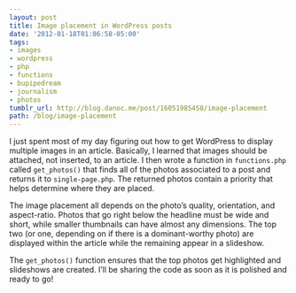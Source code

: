 ```yaml
---
layout: post
title: Image placement in WordPress posts
date: '2012-01-18T01:06:58-05:00'
tags:
- images
- wordpress
- php
- functions
- bupipedream
- journalism
- photos
tumblr_url: http://blog.danoc.me/post/16051985458/image-placement
path: /blog/image-placement
---
```


I just spent most of my day figuring out how to get WordPress to display multiple images in an article. Basically, I learned that images should be attached, not inserted, to an article. I then wrote a function in `functions.php` called `get_photos()` that finds all of the photos associated to a post and returns it to `single-page.php`. The returned photos contain a priority that helps determine where they are placed.

The image placement all depends on the photo’s quality, orientation, and aspect-ratio. Photos that go right below the headline must be wide and short, while smaller thumbnails can have almost any dimensions. The top two (or one, depending on if there is a dominant-worthy photo) are displayed within the article while the remaining appear in a slideshow.

The `get_photos()` function ensures that the top photos get highlighted and slideshows are created. I’ll be sharing the code as soon as it is polished and ready to go!
